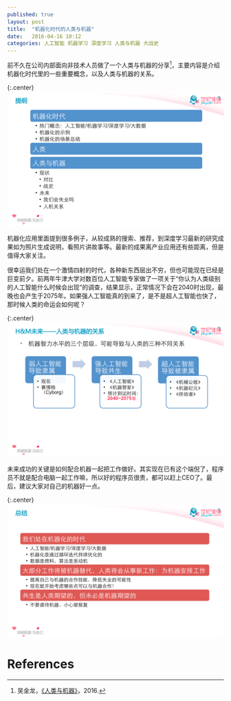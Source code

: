 ```yaml
---
published: true
layout: post
title:  "机器化时代的人类与机器"
date:   2016-04-16 10:12
categories: 人工智能 机器学习 深度学习 人类与机器 大战史
---
```


前不久在公司内部面向非技术人员做了一个人类与机器的分享[^hm]，主要内容是介绍机器化时代里的一些重要概念，以及人类与机器的关系。

{:.center}
![提纲][agenda]

机器化应用里面提到很多例子，从较成熟的搜索、推荐，到深度学习最新的研究成果如为照片生成说明，看照片讲故事等。最新的成果离产业应用还有些距离，但是值得大家关注。

很幸运我们处在一个激情四射的时代，各种新东西层出不穷，但也可能现在已经是巨变前夕。前两年牛津大学对数百位人工智能专家做了一项关于“你认为人类级别的人工智能什么时候会出现”的调查，结果显示，正常情况下会在2040时出现，最晚也会产生于2075年。如果强人工智能真的到来了，是不是超人工智能也快了，那时候人类的命运会如何呢？

{:.center}
![人类与机器的关系][eras]

未来成功的关键是如何配合机器一起把工作做好。其实现在已有这个端倪了，程序员不就是配合电脑一起工作嘛，所以好的程序员很贵，都可以赶上CEO了。最后，建议大家对自己的机器好一点。

{:.center}
![总结][conclusion]




[eras]: /images/jinlong_eras.png "人类与机器的关系"
[agenda]: /images/jinlong_agenda.png "提纲"
[conclusion]: /images/jinlong_conclusion.png "总结"


# References
[^hm]: 吴金龙，[《人类与机器》](http://pan.baidu.com/s/1o8Ghmjg)，2016.
